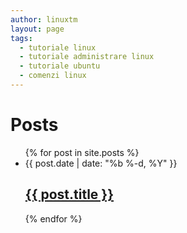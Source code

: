 ```yaml
---
author: linuxtm
layout: page
tags:
  - tutoriale linux
  - tutoriale administrare linux
  - tutoriale ubuntu
  - comenzi linux
---
```

<div class="home">
  <h1 class="page-heading">Posts</h1>
  <ul class="post-list">
   {% for post in site.posts %}
      <li>
        <span class="post-meta">{{ post.date | date: "%b %-d, %Y" }}</span>
         <h2>
          <a class="post-link" href="{{ post.url | prepend: site.baseurl }}">{{ post.title }}</a>
         </h2>
      </li>
   {% endfor %}
  </ul>
</div>
